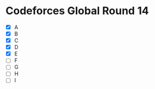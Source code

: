 # Codeforces Global Round 14

- [x] A
- [x] B
- [x] C
- [x] D
- [x] E
- [ ] F
- [ ] G
- [ ] H
- [ ] I
